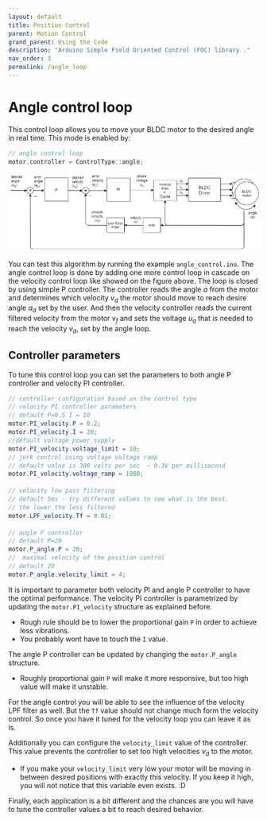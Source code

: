 ```yaml
---
layout: default
title: Position Control 
parent: Motion Control
grand_parent: Using the Code
description: "Arduino Simple Field Oriented Control (FOC) library ."
nav_order: 3
permalink: /angle_loop
---
```


# Angle control loop
This control loop allows you to move your BLDC motor to the desired angle in real time.   This mode is enabled by:
```cpp
// angle control loop
motor.controller = ControlType::angle;
```

<img src="extras/Images/angle_loop.png">

You can test this algorithm by running the example `angle_control.ino`.
The angle control loop is done by adding one more control loop in cascade on the velocity control loop like showed on the figure above. The loop is closed by using simple P controller. The controller reads the angle <i>a</i> from the motor and determines which velocity <i>v<sub>d</sub></i> the motor should move to reach desire angle <i>a<sub>d</sub></i> set by the user. And then the velocity controller reads the current filtered velocity from the motor <i>v<sub>f</sub></i> and sets the voltage <i>u<sub>q</sub></i> that is needed to reach the velocity <i>v<sub>d</sub></i>, set by the angle loop. 

## Controller parameters
To tune this control loop you can set the parameters to both angle P controller and velocity PI controller. 
``` csharp
// controller configuration based on the control type 
// velocity PI controller parameters
// default P=0.5 I = 10
motor.PI_velocity.P = 0.2;
motor.PI_velocity.I = 20;
//default voltage_power_supply
motor.PI_velocity.voltage_limit = 10;
// jerk control using voltage voltage ramp
// default value is 300 volts per sec  ~ 0.3V per millisecond
motor.PI_velocity.voltage_ramp = 1000;

// velocity low pass filtering
// default 5ms - try different values to see what is the best. 
// the lower the less filtered
motor.LPF_velocity.Tf = 0.01;

// angle P controller 
// default P=20
motor.P_angle.P = 20;
//  maximal velocity of the position control
// default 20
motor.P_angle.velocity_limit = 4;
```
It is important to parameter both velocity PI and angle P controller to have the optimal performance.
The velocity PI controller is parametrized by updating the `motor.PI_velocity` structure as explained before. 
- Rough rule should be to lower the proportional gain `P` in order to achieve less vibrations.
- You probably wont have to touch the `I` value.
  
The angle P controller can be updated by changing the `motor.P_angle` structure. 
- Roughly proportional gain `P` will make it more responsive, but too high value will make it unstable.
  
For the angle control you will be able to see the influence of the velocity LPF filter as well. But the `Tf` value should not change much form the velocity control. So once you have it tuned for the velocity loop you can leave it as is.

Additionally you can configure the `velocity_limit` value of the controller. This value prevents the controller to set too high velocities <i>v<sub>d</sub></i> to the motor. 
- If you make your `velocity_limit` very low your motor will be moving in between desired positions with exactly this velocity. If you keep it high, you will not notice that this variable even exists. :D  

Finally, each application is a bit different and the chances are you will have to tune the controller values a bit to reach desired behavior.
